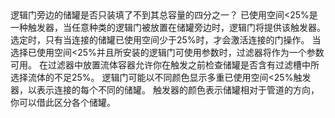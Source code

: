 <lore>
逻辑门旁边的储罐是否只装填了不到其总容量的四分之一？
</lore>
<no_lore>
已使用空间&lt;25%是一种触发器，当任意种类的逻辑门被放置在储罐旁边时，逻辑门将提供该触发器。
</no_lore>

<chapter name="需求"/>
选定时，只有当连接的储罐已使用空间少于25%时，才会激活连接的门操作。

<chapter name="参数"/>
当选择已使用空间&lt;25%并且所安装的逻辑门可使用参数时，过滤器将作为一个参数可用。
在过滤器中放置流体容器允许你在触发之前检查储罐是否含有过滤槽中所选择流体的不足25%。

<chapter name="触发器方向"/>
逻辑门可能以不同颜色显示多重已使用空间&lt;25%触发器，以表示连接的每个不同的储罐。
触发器的颜色表示储罐相对于管道的方向，你可以借此区分各个储罐。
